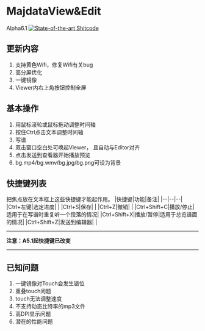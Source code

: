 # MajdataView&Edit
Alpha6.1 [![State-of-the-art Shitcode](https://img.shields.io/static/v1?label=State-of-the-art&message=Shitcode&color=7B5804)](https://github.com/trekhleb/state-of-the-art-shitcode)

## 更新内容
1. 支持黄色Wifi，修复Wifi有关bug
2. 高分屏优化
3. 一键镜像
4. Viewer内右上角按钮控制全屏

## 基本操作
1. 用鼠标滚轮或鼠标拖动调整时间轴
2. 按住Ctrl点击文本调整时间轴
3. 写谱
4. 双击窗口空白处可唤起Viewer，
   且自动与Editor对齐
5. 点击发送到查看器开始播放预览
6. bg.mp4/bg.wmv/bg.jpg/bg.png可设为背景

## 快捷键列表
把焦点放在文本框上这些快捷键才能起作用。
|快捷键|功能|备注|
|--|--|--|
|Ctrl+左键|选定进度| |
|Ctrl+S|保存| |
|Ctrl+Z|撤销| |
|Ctrl+Shift+C|播放/停止|适用于在写谱时重复听一个段落的情况|
|Ctrl+Shift+X|播放/暂停|适用于总览谱面的情况|
|Ctrl+Shift+Z|发送到编辑器| |
***
**注意：A5.1起快捷键已改变**
***

## 已知问题
1. 一键镜像对Touch会发生错位
2. 重叠touch问题
3. touch无法调整速度
4. 不支持动态比特率的mp3文件
5. 高DPI显示问题
6. 潜在的性能问题

